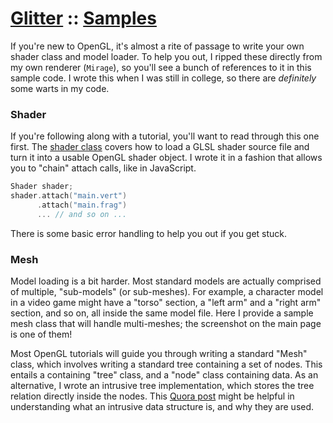 # [Glitter](https://github.com/Polytonic/Glitter/) :: [Samples](https://github.com/Polytonic/Glitter/tree/master/Samples)

If you're new to OpenGL, it's almost a rite of passage to write your own shader class and model loader. To help you out, I ripped these directly from my own renderer (`Mirage`), so you'll see a bunch of references to it in this sample code. I wrote this when I was still in college, so there are *definitely* some warts in my code.

### Shader

If you're following along with a tutorial, you'll want to read through this one first. The [shader class](https://github.com/Polytonic/Glitter/blob/master/Samples/shader.hpp) covers how to load a GLSL shader source file and turn it into a usable OpenGL shader object. I wrote it in a fashion that allows you to "chain" attach calls, like in JavaScript.

```cpp
Shader shader;
shader.attach("main.vert")
      .attach("main.frag")
      ... // and so on ...
```

There is some basic error handling to help you out if you get stuck.

### Mesh

Model loading is a bit harder. Most standard models are actually comprised of multiple, "sub-models" (or sub-meshes). For example, a character model in a video game might have a "torso" section, a "left arm" and a "right arm" section, and so on, all inside the same model file. Here I provide a sample mesh class that will handle multi-meshes; the screenshot on the main page is one of them!

Most OpenGL tutorials will guide you through writing a standard "Mesh" class, which involves writing a standard tree containing a set of nodes. This entails a containing "tree" class, and a "node" class containing data. As an alternative, I wrote an intrusive tree implementation, which stores the tree relation directly inside the nodes. This [Quora post](http://qr.ae/RFzeSU) might be helpful in understanding what an intrusive data structure is, and why they are used.
